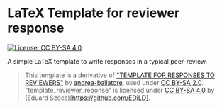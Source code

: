 LaTeX Template for reviewer response
============================

[![License: CC BY-SA 4.0](https://img.shields.io/badge/License-CC%20BY--SA%204.0-lightgrey.svg)](http://creativecommons.org/licenses/by-sa/4.0/)

A simple LaTeX template to write responses in a typical peer-review.

> This template is a derivative of ["TEMPLATE FOR RESPONSES TO REVIEWERS"](https://github.com/ucd-spatial/Datasets/tree/master/tex_response_to_reviewers_template) by [andrea-ballatore](https://github.com/andrea-ballatore), used under [CC BY-SA 2.0](https://creativecommons.org/licenses/by-sa/2.0/). 
"template_reviewer_reponse" is licensed under [CC BY-SA 4.0](https://creativecommons.org/licenses/by-sa/4.0/) by (Eduard Szöcs)[https://github.com/EDiLD].
